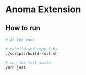 # Anoma Extension

## How to run
```bash
# at the root

# rebuild and copy libs
./scripts/build-rust.sh

# run the test suite
yarn jest
```